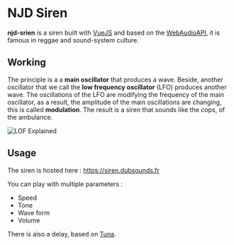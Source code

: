 # NJD Siren

**njd-srien** is a siren built with [VueJS](https://vuejs.org/) and based on the [WebAudioAPI](https://www.w3.org/TR/webaudio/), it is famous in reggae and sound-system culture.

## Working

The principle is a a **main oscillator** that produces a wave. Beside, another oscillator that we call the **low frequency oscillator** (LFO) produces another wave. The oscillations of the LFO are modifying the frequency of the main oscillator, as a result, the amplitude of the main oscillations are changing, this is called **modulation**. The result is a siren that sounds like the cops, of the ambulance.

![LOF Explained](https://github.com/fallais/njd-siren/blob/master/assets/lfo_explained.gif)

## Usage

The siren is hosted here : https://siren.dubsounds.fr

You can play with multiple parameters :

- Speed
- Tone
- Wave form
- Volume

There is also a delay, based on [Tuna](https://github.com/Theodeus/tuna).